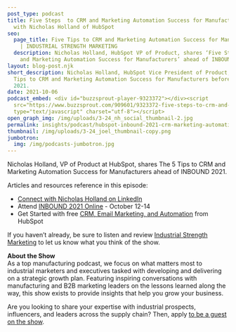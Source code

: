 ```yaml
---
post_type: podcast
title: Five Steps  to CRM and Marketing Automation Success for Manufacturers
  with Nicholas Holland of HubSpot
seo:
  page_title: Five Tips to CRM and Marketing Automation Success for Manufacturers
    | INDUSTRIAL STRENGTH MARKETING
  description: Nicholas Holland, HubSpot VP of Product, shares ‘Five Steps to CRM
    and Marketing Automation Success for Manufacturers’ ahead of INBOUND 2021.
layout: blog-post.njk
short_description: Nicholas Holland, HubSpot Vice President of Product, shares 5
  Tips to CRM and Marketing Automation Success for Manufacturers before INBOUND
  2021.
date: 2021-10-06
podcast_embed: <div id="buzzsprout-player-9323372"></div><script
  src="https://www.buzzsprout.com/909601/9323372-five-steps-to-crm-and-marketing-automation-success-for-manufacturers-with-nicholas-holland-hubspot.js?container_id=buzzsprout-player-9323372&player=small"
  type="text/javascript" charset="utf-8"></script>
open_graph_img: /img/uploads/3-24_nh_social_thumbnail-2.jpg
permalink: insights/podcast/hubspot-inbound-2021-crm-marketing-automation-tips-nicholas-holland
thumbnail: /img/uploads/3-24_joel_thumbnail-copy.png
jumbotron:
  img: /img/podcasts-jumbotron.jpg
---
```

Nicholas Holland, VP of Product at HubSpot, shares The 5 Tips to CRM and Marketing Automation Success for Manufacturers ahead of INBOUND 2021.

Articles and resources reference in this episode:

* [Connect with Nicholas Holland on LinkedIn](https://www.linkedin.com/in/nashvilleholland)
* Attend [INBOUND 2021 Online](https://www.inbound.com/) - October 12-14
* Get Started with free [CRM, Email Marketing, and Automation](https://www.hubspot.com/products/crm) from HubSpot

If you haven’t already, be sure to listen and review [Industrial Strength Marketing](https://podcasts.apple.com/us/podcast/industrial-strength-marketing/id1525972127) to let us know what you think of the show.

**About the Show**\
As a top manufacturing podcast, we focus on what matters most to industrial marketers and executives tasked with developing and delivering on a strategic growth plan. Featuring inspiring conversations with manufacturing and B2B marketing leaders on the lessons learned along the way, this show exists to provide insights that help you grow your business.

Are you looking to share your expertise with industrial prospects, influencers, and leaders across the supply chain? Then, apply [to be a guest on the show](https://industrialstrengthmarketing.com/insights/guest-request/).